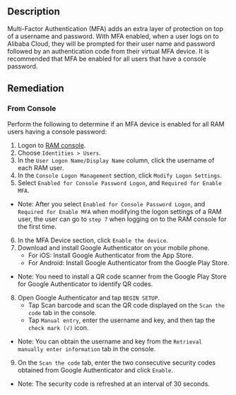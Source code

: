 ## Description

Multi-Factor Authentication (MFA) adds an extra layer of protection on top of a username and password. With MFA enabled, when a user logs on to Alibaba Cloud, they will be prompted for their user name and password followed by an authentication code from their virtual MFA device. It is recommended that MFA be enabled for all users that have a console password.

## Remediation

### From Console

Perform the following to determine if an MFA device is enabled for all RAM users having a console password:

1. Logon to [RAM console](https://ram.console.aliyun.com/overview).
2. Choose `Identities > Users`.
3. In the `User Logon Name/Display Name` column, click the username of each RAM
user.
4. In the `Console Logon Management` section, click `Modify Logon Settings`.
5. Select `Enabled for Console Password Logon`, and `Required for Enable MFA`.
- Note: After you select `Enabled for Console Password Logon`, and `Required for Enable MFA` when modifying the logon settings of a RAM user, the user can go to `step 7` when logging on to the RAM console for the first time.
6. In the MFA Device section, click `Enable the device`.
7. Download and install Google Authenticator on your mobile phone.
   - For iOS: Install Google Authenticator from the App Store.
   - For Android: Install Google Authenticator from the Google Play Store.
- Note: You need to install a QR code scanner from the Google Play Store for Google Authenticator to identify QR codes.
8. Open Google Authenticator and tap `BEGIN SETUP`.
   - Tap Scan barcode and scan the QR code displayed on the `Scan the code` tab in the console.
   - Tap `Manual entry`, enter the username and key, and then tap the `check mark (√)` icon.
- Note: You can obtain the username and key from the `Retrieval manually enter information` tab in the console.
9. On the `Scan the code` tab, enter the two consecutive security codes obtained from
Google Authenticator and click `Enable`.
- Note: The security code is refreshed at an interval of 30 seconds.
